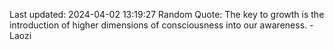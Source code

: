 Last updated: 2024-04-02 13:19:27
Random Quote: The key to growth is the introduction of higher dimensions of consciousness into our awareness. - Laozi